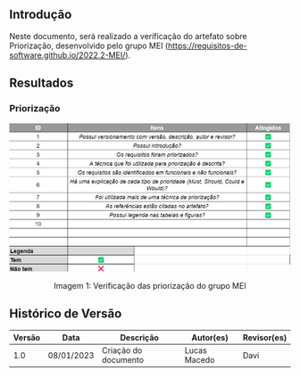 ## Introdução 
Neste documento, será realizado a verificação do artefato sobre Priorização, desenvolvido pelo grupo MEI (https://requisitos-de-software.github.io/2022.2-MEI/). 
 
## Resultados 
### Priorização 
 
![imagem 1](../../elicitacao/imgs/ver_grupoMEI/priorizacao.jpg)
 
<div style="text-align: center"> 
<p>Imagem 1: Verificação das priorização do grupo MEI</p> 
</div> 
 
## Histórico de Versão 
 
| Versão | Data       | Descrição                                                                              | Autor(es)        | Revisor(es)  | 
| ------ | ---------- | -------------------------------------------------------------------------------------- | ---------------- | ------------ | 
| 1.0  | 08/01/2023 | Criação do documento                                              | Lucas Macedo         | Davi |
